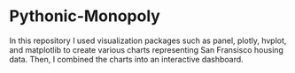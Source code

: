 # Pythonic-Monopoly

In this repository I used visualization packages such as panel, plotly, hvplot, and matplotlib to create various charts representing San Fransisco housing data. Then, I combined the charts into an interactive dashboard. 
